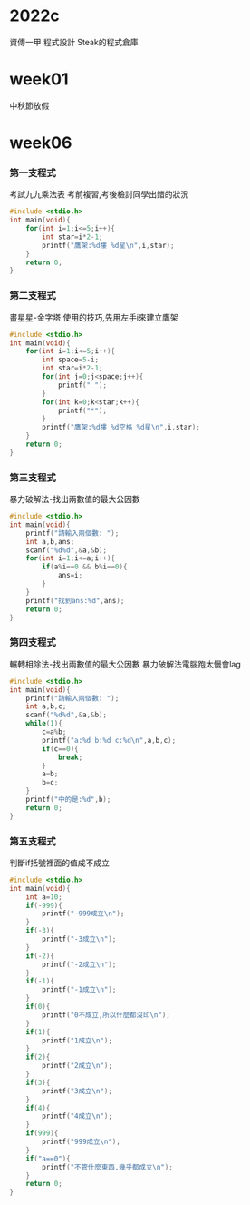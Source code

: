 # 2022c
資傳一甲 程式設計 Steak的程式倉庫
# week01
中秋節放假
# week06
### 第一支程式
考試九九乘法表 考前複習,考後檢討同學出錯的狀況
```cpp
#include <stdio.h>
int main(void){
	for(int i=1;i<=5;i++){
		int star=i*2-1;
		printf("鷹架:%d樓 %d星\n",i,star);
	}
	return 0;
}
```
### 第二支程式
畫星星-金字塔 使用的技巧,先用左手i來建立鷹架
```cpp
#include <stdio.h>
int main(void){
	for(int i=1;i<=5;i++){
		int space=5-i;
		int star=i*2-1;
		for(int j=0;j<space;j++){
			printf(" ");
		}
		for(int k=0;k<star;k++){
			printf("*");
		}
		printf("鷹架:%d樓 %d空格 %d星\n",i,star);
	}
	return 0;
}
```
### 第三支程式
暴力破解法-找出兩數值的最大公因數
```cpp
#include <stdio.h>
int main(void){
	printf("請輸入兩個數: ");
	int a,b,ans;
	scanf("%d%d",&a,&b);
	for(int i=1;i<=a;i++){
		if(a%i==0 && b%i==0){
			ans=i;
		}
	}
	printf("找到ans:%d",ans);
	return 0;
}
```
### 第四支程式
輾轉相除法-找出兩數值的最大公因數 暴力破解法電腦跑太慢會lag
```cpp
#include <stdio.h>
int main(void){
	printf("請輸入兩個數: ");
	int a,b,c;
	scanf("%d%d",&a,&b);
	while(1){
		c=a%b;
		printf("a:%d b:%d c:%d\n",a,b,c);
		if(c==0){
			break;
		}
		a=b;
		b=c;
	}
	printf("中的是:%d",b);
	return 0;
}
```
### 第五支程式
判斷if括號裡面的值成不成立
```cpp
#include <stdio.h>
int main(void){
	int a=10;
	if(-999){
		printf("-999成立\n");
	}
	if(-3){
		printf("-3成立\n");
	}
	if(-2){
		printf("-2成立\n");
	}
	if(-1){
		printf("-1成立\n");
	}
	if(0){
		printf("0不成立,所以什麼都沒印\n");
	}
	if(1){
		printf("1成立\n");
	}
	if(2){
		printf("2成立\n");
	}
	if(3){
		printf("3成立\n");
	}
	if(4){
		printf("4成立\n");
	}
	if(999){
		printf("999成立\n");
	}
	if("a==0"){
		printf("不管什麼東西,幾乎都成立\n");
	}
	return 0;
}
```
